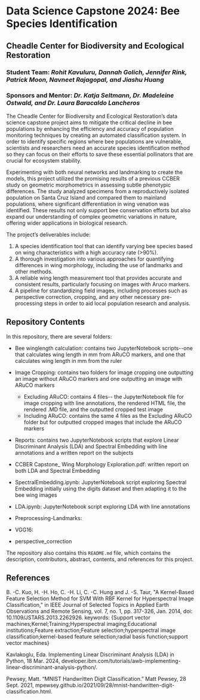 # Data Science Capstone 2024: Bee Species Identification
## Cheadle Center for Biodiversity and Ecological Restoration
### Student Team: *Rohit Kavuluru, Dannah Golich, Jennifer Rink, Patrick Moon, Navneet Rajagopal, and Jiashu Huang*
### Sponsors and Mentor: *Dr. Katja Seltmann, Dr. Madeleine Ostwald, and Dr. Laura Baracaldo Lancheros*

The Cheadle Center for Biodiversity and Ecological Restoration’s data science capstone project aims to mitigate the critical decline in bee populations by enhancing the efficiency and accuracy of population monitoring techniques by creating an automated classification system. In order to identify specific regions where bee populations are vulnerable, scientists and researchers need an accurate species identification method so they can focus on their efforts to save these essential pollinators that are crucial for ecosystem stability.

Experimenting with both neural networks and landmarking to create the models, this project utilized the promising results of a previous CCBER study on geometric morphometrics in assessing subtle phenotypic differences. The study analyzed specimens from a reproductively isolated population on Santa Cruz Island and compared them to mainland populations, where significant differentiation in wing venation was identified. These results not only support bee conservation efforts but also expand our understanding of complex geometric variations in nature, offering wider applications in biological research.

The project’s deliverables include:
1) A species identification tool that can identify varying bee species based on wing characteristics with a high accuracy rate (>90%).
2) A thorough investigation into various approaches for quantifying differences in wing morphology, including the use of landmarks and other methods.
3) A reliable wing length measurement tool that provides accurate and consistent results, particularly focusing on images with Aruco markers.
4) A pipeline for standardizing field images, including processes such as perspective correction, cropping, and any other necessary pre-processing steps in order to aid local population research and analysis.


## Repository Contents

In this repository, there are several folders:

-   Bee winglength calculation: contains two JupyterNotebook scripts--one that calculates wing length in mm from ARuCO markers, and one that calculates wing length in mm from the ruler

-   Image Cropping: contains two folders for image cropping one outputting an image without ARuCO markers and one outputting an image with ARuCO markers

    -   Excluding ARuCO: contains 4 files-- the JupyterNotebook file for image cropping with line annotations, the rendered HTML file, the rendered .MD file, and the outputted cropped test image
    -   Including ARuCO: contains the same 4 files as the Excluding ARuCO folder but for outputted cropped images that include the ARuCO markers

-   Reports: contains two JupyterNotebook scripts that explore Linear Discriminant Analysis (LDA) and Spectral Embedding with line annotations and a written report on the subjects
  -   CCBER Capstone_ Wing Morphology Exploration.pdf: written report on both LDA and Spectral Embedding
  -   SpectralEmbedding.ipynb: JupyterNotebook script exploring Spectral Embedding initially using the digits dataset and then adapting it to the bee wing images
  -   LDA.ipynb: JupyterNotebook script exploring LDA with line annotations

-   Preprocessing-Landmarks:
-   VGG16:
-   perspective_correction

The repository also contains this `README.md` file, which contains the description, contributors, abstract, contents, and references for this project.

## References 

B. -C. Kuo, H. -H. Ho, C. -H. Li, C. -C. Hung and J. -S. Taur, "A Kernel-Based Feature Selection Method for SVM With RBF Kernel for Hyperspectral Image Classification," in IEEE Journal of Selected Topics in Applied Earth Observations and Remote Sensing, vol. 7, no. 1, pp. 317-326, Jan. 2014, doi: 10.1109/JSTARS.2013.2262926. keywords: {Support vector machines;Kernel;Training;Hyperspectral imaging;Educational institutions;Feature extraction;Feature selection;hyperspectral image classification;kernel-based feature selection;radial basis function;support vector machines}

Kavlakoglu, Eda. Implementing Linear Discriminant Analysis (LDA) in Python, 18 Mar. 2024, developer.ibm.com/tutorials/awb-implementing-linear-discriminant-analysis-python/.

Pewsey, Matt. “MNIST Handwritten Digit Classification.” Matt Pewsey, 28 Sept. 2021, mpewsey.github.io/2021/09/28/mnist-handwritten-digit-classification.html.
